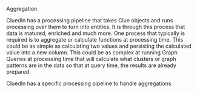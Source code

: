 Aggregation

CluedIn has a processing pipeline that takes Clue objects and runs processing over them to turn into entities. It is through this process that data is matured, enriched and much more. One process that typically is required is to aggregate or calculate functions at processing time. This could be as simple as calculating two values and persisting the calculated value into a new column. This could be as complex at running Graph Queries at processing time that will calculate what clusters or graph patterns are in the data so that at query time, the results are already prepared. 

CluedIn has a specific processing pipeline to handle aggregations. 